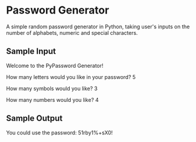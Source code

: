 # Password Generator

A simple random password generator in Python, taking user's inputs on the number of alphabets, numeric and special characters.

## Sample Input 
Welcome to the PyPassword Generator!

How many letters would you like in your password?
5

How many symbols would you like?
3

How many numbers would you like?
4


## Sample Output
You could use the password: 51rby1%+sX0!